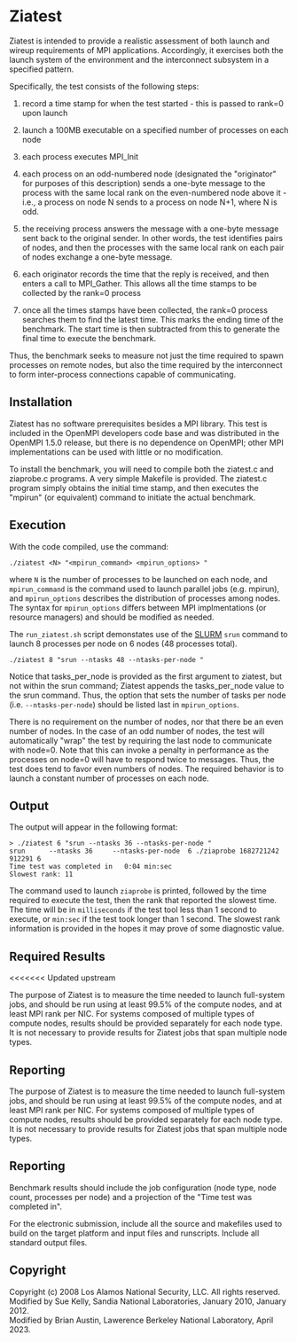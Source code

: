 # Ziatest

Ziatest is intended to provide a realistic assessment of
both launch and wireup requirements of MPI applications.
Accordingly, it exercises both the launch system of the environment
and the interconnect subsystem in a specified pattern.

Specifically, the test consists of the following steps:

1. record a time stamp for when the test started -
   this is passed to rank=0 upon launch

2. launch a 100MB executable on a specified number of processes on each node

3. each process executes MPI_Init

4. each process on an odd-numbered node
   (designated the "originator" for purposes of this description)
   sends a one-byte message to the process with the same local rank
   on the even-numbered node above it -
   i.e., a process on node N sends to a process on node N+1, where N is odd.

5. the receiving process answers the message with a one-byte message
   sent back to the original sender. In other words, the test identifies
   pairs of nodes, and then the processes with the same local rank on each
   pair of nodes exchange a one-byte message.

6. each originator records the time that the reply is received,
   and then enters a call to MPI_Gather.
   This allows all the time stamps to be collected by the rank=0 process

7. once all the times stamps have been collected,
   the rank=0 process searches them to find the latest time.
   This marks the ending time of the benchmark.
   The start time is then subtracted from this
   to generate the final time to execute the benchmark.

Thus, the benchmark seeks to measure
not just the time required to spawn processes on remote nodes,
but also the time required by the interconnect
to form inter-process connections capable of communicating.


## Installation

Ziatest has no software prerequisites besides a  MPI library.
This test is included in the OpenMPI developers code base
and was distributed in the OpenMPI 1.5.0 release,
but there is no dependence on OpenMPI;
other MPI implementations can be used with little or no modification.

To install the benchmark,
you will need to compile both the ziatest.c and ziaprobe.c programs.
A very simple Makefile is provided.
The ziatest.c program simply obtains the initial time stamp,
and then executes the "mpirun" (or equivalent) command
to initiate the actual benchmark.


## Execution

With the code compiled, use the command:
```
./ziatest <N> "<mpirun_command> <mpirun_options> "
```
where `N` is the number of processes to be launched on each node,
and `mpirun_command` is the command used to launch parallel jobs (e.g. mpirun),
and `mpirun_options` describes the distribution of processes among nodes.
The syntax for `mpirun_options` differs between MPI implmentations
(or resource managers) and should be modified as needed.

The `run_ziatest.sh` script demonstates use of
the [SLURM](https://slurm.schedmd.com/) `srun` command
to launch 8 processes per node on 6 nodes (48 processes total).
```
./ziatest 8 "srun --ntasks 48 --ntasks-per-node "
```
Notice that tasks_per_node is provided as the first argument to ziatest,
but not within the srun command;
Ziatest appends the tasks_per_node value to the srun command.
Thus, the option that sets the number of tasks per node
(i.e. `--ntasks-per-node`) should be listed last in `mpirun_options`.

There is no requirement on the number of nodes,
nor that there be an even number of nodes.
In the case of an odd number of nodes,
the test will automatically "wrap" the test
by requiring the last node to communicate with node=0.
Note that this can invoke a penalty in performance
as the processes on node=0 will have to respond twice to messages.
Thus, the test does tend to favor even numbers of nodes.
The required behavior is to launch
a constant number of processes on each node.


## Output

The output will appear in the following format:
```
> ./ziatest 6 "srun --ntasks 36 --ntasks-per-node "
srun 	  --ntasks 36 	  --ntasks-per-node  6 ./ziaprobe 1682721242 912291 6
Time test was completed in   0:04 min:sec
Slowest rank: 11
```
The command used to launch `ziaprobe` is printed,
followed by the time required to execute the test,
then the rank that reported the slowest time.
The time will be in `milliseconds` if the test tool less than 1 second to execute,
or `min:sec` if the test took longer than 1 second.
The slowest rank information is provided
in the hopes it may prove of some diagnostic value.

## Required Results
<<<<<<< Updated upstream

The purpose of Ziatest is to measure the time needed to launch full-system jobs,
and should be run using at least 99.5% of the compute nodes,
and at least MPI rank per NIC.
For systems composed of multiple types of compute nodes,
results should be provided separately for each node type.
It is not necessary to provide results for Ziatest jobs that span multiple node types.


## Reporting

The purpose of Ziatest is to measure the time needed to launch full-system jobs,
and should be run using at least 99.5% of the compute nodes,
and at least MPI rank per NIC.
For systems composed of multiple types of compute nodes,
results should be provided separately for each node type.
It is not necessary to provide results for Ziatest jobs
that span multiple node types.


## Reporting

Benchmark results should include
the job configuration (node type, node count, processes per node)
and a projection of the "Time test was completed in".

For the electronic submission,
include all the source and makefiles used to build on the target platform
and input files and runscripts.
Include all standard output files.



## Copyright
Copyright (c) 2008 Los Alamos National Security, LLC.  All rights reserved.<br>
Modified by Sue Kelly, Sandia National Laboratories, January 2010, January 2012.<br>
Modified by Brian Austin, Lawerence Berkeley National Laboratory, April 2023.

